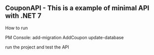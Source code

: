 ## CouponAPI - This is a example of minimal API with .NET 7

How to run

PM Console: 
add-migration AddCoupon
update-database

run the project and test the API
